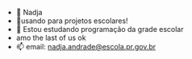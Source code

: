 - 👋 Nadja
- 👀usando para projetos escolares!
- 🌱 Estou estudando programação da grade escolar
- amo the last of us ok
- 📫 email: nadja.andrade@escola.pr.gov.br

<!---
nadjandrade/nadjandrade is a ✨ special ✨ repository because its `README.md` (this file) appears on your GitHub profile.
You can click the Preview link to take a look at your changes.
--->
